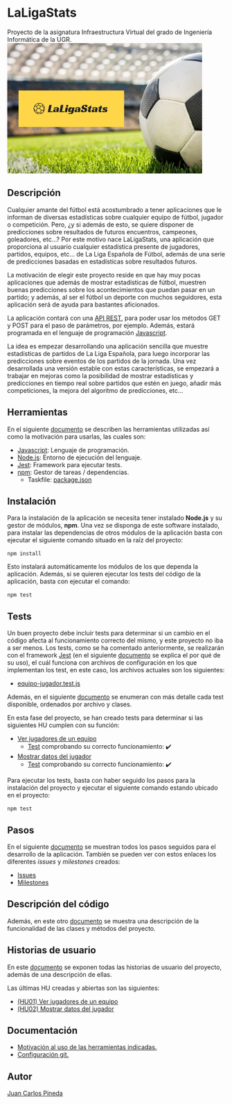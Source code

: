 # LaLigaStats
Proyecto de la asignatura Infraestructura Virtual del grado de Ingeniería Informática de la UGR.
![Logo LaLiga](./docs/img/logo_readme.png)

## Descripción
Cualquier amante del fútbol está acostumbrado a tener aplicaciones que le informan de diversas estadísticas sobre cualquier equipo de fútbol, jugador o competición. Pero, ¿y si además de esto, se quiere disponer de predicciones sobre resultados de futuros encuentros, campeones, goleadores, etc...? Por este motivo nace LaLigaStats, una aplicación que proporciona al usuario cualquier estadística presente de jugadores, partidos, equipos, etc... de La Liga Española de Fútbol, además de una serie de predicciones basadas en estadísticas sobre resultados futuros.

La motivación de elegir este proyecto reside en que hay muy pocas aplicaciones que además de mostrar estadísticas de fútbol, muestren buenas predicciones sobre los acontecimientos que puedan pasar en un partido; y además, al ser el fútbol un deporte con muchos seguidores, esta aplicación será de ayuda para bastantes aficionados.

La aplicación contará con una [API REST](https://www.idento.es/blog/desarrollo-web/que-es-una-api-rest/), para poder usar los métodos GET y POST para el paso de parámetros, por ejemplo. Además, estará programada en el lenguaje de programación [Javascript](https://www.javascript.com/).

La idea es empezar desarrollando una aplicación sencilla que muestre estadísticas de partidos de La Liga Española, para luego incorporar las predicciones sobre eventos de los partidos de la jornada. Una vez desarrollada una versión estable con estas características, se empezará a trabajar en mejoras como la posibilidad de mostrar estadísticas y predicciones en tiempo real sobre partidos que estén en juego, añadir más competiciones, la mejora del algoritmo de predicciones, etc...

## Herramientas
En el siguiente [documento](./docs/motivacion_herramientas.md) se describen las herramientas utilizadas así como la motivación para usarlas, las cuales son:

- [Javascript](https://github.com/juancpineda97/LaLigaStats/blob/main/docs/motivacion_herramientas.md#lenguaje-de-programaci%C3%B3n-javascript): Lenguaje de programación.
- [Node.js](https://github.com/juancpineda97/LaLigaStats/blob/main/docs/motivacion_herramientas.md#entorno-de-ejecuci%C3%B3n-nodejs): Entorno de ejecución del lenguaje.
- [Jest](https://github.com/juancpineda97/LaLigaStats/blob/main/docs/motivacion_herramientas.md#framework-test-jest): Framework para ejecutar tests.
- [npm](https://github.com/juancpineda97/LaLigaStats/blob/main/docs/motivacion_herramientas.md#gestor-de-tareas--dependencias-npm): Gestor de tareas / dependencias.
  - Taskfile: [package.json](https://github.com/juancpineda97/LaLigaStats/blob/main/package.json)

## Instalación
Para la instalación de la aplicación se necesita tener instalado **Node.js** y su gestor de módulos, **npm**. Una vez se disponga de este software instalado, para instalar las dependencias de otros módulos de la aplicación basta con ejecutar el siguiente comando situado en la raíz del proyecto:
~~~
npm install
~~~
Esto instalará automáticamente los módulos de los que dependa la aplicación. Además, si se quieren ejecutar los tests del código de la aplicación, basta con ejecutar el comando:
~~~
npm test
~~~

## Tests
Un buen proyecto debe incluir tests para determinar si un cambio en el código afecta al funcionamiento correcto del mismo, y este proyecto no iba a ser menos. Los tests, como se ha comentado anteriormente, se realizarán con el framework [Jest](https://jestjs.io/) (en el siguiente [documento](./docs/motivacion_herramientas.md) se explica el por qué de su uso), el cuál funciona con archivos de configuración en los que implementan los test, en este caso, los archivos actuales son los siguientes:
- [equipo-jugador.test.js](test/equipo-jugador.test.js)

Además, en el siguiente [documento](docs/test.md) se enumeran con más detalle cada test disponible, ordenados por archivo y clases.

En esta fase del proyecto, se han creado tests para determinar si las siguientes HU cumplen con su función:

- [Ver jugadores de un equipo](https://github.com/juancpineda97/LaLigaStats/issues/4)
  - [Test](https://github.com/juancpineda97/LaLigaStats/blob/main/docs/test.md#mostrar-al-usuario-los-jugadores-de-un-equipo) comprobando su correcto funcionamiento: :heavy_check_mark:
- [Mostrar datos del jugador](https://github.com/juancpineda97/LaLigaStats/issues/5)
  - [Test](https://github.com/juancpineda97/LaLigaStats/blob/main/docs/test.md#mostrar-al-usuario-los-datos-de-un-jugador) comprobando su correcto funcionamiento: :heavy_check_mark:

Para ejecutar los tests, basta con haber seguido los pasos para la instalación del proyecto y ejecutar el siguiente comando estando ubicado en el proyecto:
~~~
npm test
~~~


## Pasos
En el siguiente [documento](docs/pasos.md) se muestran todos los pasos seguidos para el desarrollo de la aplicación.
También se pueden ver con estos enlaces los diferentes *issues* y *milestones* creados:
- [Issues](https://github.com/juancpineda97/LaLigaStats/issues)
- [Milestones](https://github.com/juancpineda97/LaLigaStats/milestones)

## Descripción del código
Además, en este otro [documento](docs/descripcion_clases.md) se muestra una descripción de la funcionalidad de las clases y métodos del proyecto.

## Historias de usuario
En este [documento](docs/historias_usuario.md) se exponen todas las historias de usuario del proyecto, además de una descripción de ellas.

Las últimas HU creadas y abiertas son las siguientes:

- [(HU01) Ver jugadores de un equipo](https://github.com/juancpineda97/LaLigaStats/issues/4)
- [(HU02) Mostrar datos del jugador](https://github.com/juancpineda97/LaLigaStats/issues/5)

## Documentación
- [Motivación al uso de las herramientas indicadas.](./docs/motivacion_herramientas.md)
- [Configuración git.](./docs/configuracion_git.md)

## Autor
[Juan Carlos Pineda](https://github.com/juancpineda97)
